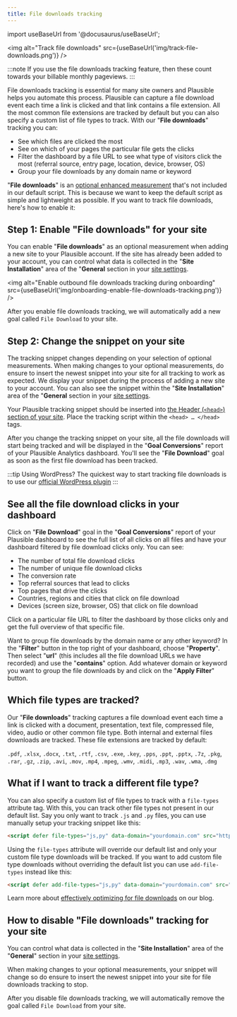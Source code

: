 ```yaml
---
title: File downloads tracking
---
```


import useBaseUrl from '@docusaurus/useBaseUrl';

<img alt="Track file downloads" src={useBaseUrl('img/track-file-downloads.png')} />

:::note
If you use the file downloads tracking feature, then these count towards your billable monthly pageviews.
:::

File downloads tracking is essential for many site owners and Plausible helps you automate this process. Plausible can capture a file download event each time a link is clicked and that link contains a file extension. All the most common file extensions are tracked by default but you can also specify a custom list of file types to track. With our "**File downloads**" tracking you can:

* See which files are clicked the most
* See on which of your pages the particular file gets the clicks
* Filter the dashboard by a file URL to see what type of visitors click the most (referral source, entry page, location, device, browser, OS)
* Group your file downloads by any domain name or keyword

"**File downloads**" is an [optional enhanced measurement](script-extensions.md) that's not included in our default script. This is because we want to keep the default script as simple and lightweight as possible. If you want to track file downloads, here's how to enable it:

## Step 1: Enable "File downloads" for your site

You can enable "**File downloads**" as an optional measurement when adding a new site to your Plausible account. If the site has already been added to your account, you can control what data is collected in the "**Site Installation**" area of the "**General** section in your [site settings](website-settings.md).

<img alt="Enable outbound file downloads tracking during onboarding" src={useBaseUrl('img/onboarding-enable-file-downloads-tracking.png')} />


After you enable file downloads tracking, we will automatically add a new goal called `File Download` to your site.

## Step 2: Change the snippet on your site

The tracking snippet changes depending on your selection of optional measurements. When making changes to your optional measurements, do ensure to insert the newest snippet into your site for all tracking to work as expected. We display your snippet during the process of adding a new site to your account. You can also see the snippet within the "**Site Installation**" area of the "**General** section in your [site settings](website-settings.md).

Your Plausible tracking snippet should be inserted into [the Header (`<head>`) section of your site](plausible-script.md). Place the tracking script within the `<head> … </head>` tags.

After you change the tracking snippet on your site, all the file downloads will start being tracked and will be displayed in the "**Goal Conversions**" report of your Plausible Analytics dashboard. You'll see the "**File Download**" goal as soon as the first file download has been tracked.

:::tip Using WordPress?
The quickest way to start tracking file downloads is to use our [official WordPress plugin](https://plausible.io/wordpress-analytics-plugin) 
:::

## See all the file download clicks in your dashboard

Click on "**File Download**" goal in the "**Goal Conversions**" report of your Plausible dashboard to see the full list of all clicks on all files and have your dashboard filtered by file download clicks only. You can see:

* The number of total file download clicks
* The number of unique file download clicks
* The conversion rate
* Top referral sources that lead to clicks
* Top pages that drive the clicks
* Countries, regions and cities that click on file download 
* Devices (screen size, browser, OS) that click on file download 

Click on a particular file URL to filter the dashboard by those clicks only and get the full overview of that specific file.

Want to group file downloads by the domain name or any other keyword? In the "**Filter**" button in the top right of your dashboard, choose "**Property**". Then select "**url**" (this includes all the file download URLs we have recorded) and use the "**contains**" option. Add whatever domain or keyword you want to group the file downloads by and click on the "**Apply Filter**" button.

## Which file types are tracked?

Our "**File downloads**" tracking captures a file download event each time a link is clicked with a document, presentation, text file, compressed file, video, audio or other common file type. Both internal and external files downloads are tracked. These file extensions are tracked by default: 

`.pdf`, `.xlsx`, `.docx`, `.txt`, `.rtf`, `.csv`, `.exe`, `.key`, `.pps`, `.ppt`, `.pptx`, `.7z`, `.pkg`, `.rar`, `.gz`, `.zip`, `.avi`, `.mov`, `.mp4`, `.mpeg`, `.wmv`, `.midi`, `.mp3`, `.wav`, `.wma`, `.dmg`

## What if I want to track a different file type?

You can also specify a custom list of file types to track with a `file-types` attribute tag. With this, you can track other file types not present in our default list. Say you only want to track `.js` and `.py` files, you can use manually setup your tracking snippet like this:

```html
<script defer file-types="js,py" data-domain="yourdomain.com" src="https://plausible.io/js/script.file-downloads.js"></script>
```

Using the `file-types` attribute will override our default list and only your custom file type downloads will be tracked. If you want to add custom file type downloads without overriding the default list you can use `add-file-types` instead like this:

```html
<script defer add-file-types="js,py" data-domain="yourdomain.com" src="https://plausible.io/js/script.file-downloads.js"></script>
```

Learn more about [effectively optimizing for file downloads](https://plausible.io/blog/track-file-downloads-in-web-analytics) on our blog.

## How to disable "File downloads" tracking for your site

You can control what data is collected in the "**Site Installation**" area of the "**General**" section in your [site settings](website-settings.md).

When making changes to your optional measurements, your snippet will change so do ensure to insert the newest snippet into your site for file downloads tracking to stop. 

After you disable file downloads tracking, we will automatically remove the goal called `File Download` from your site.
